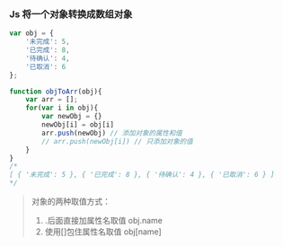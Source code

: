 ### Js 将一个对象转换成数组对象

```JavaScript
var obj = {
    '未完成': 5,
    '已完成': 8,
    '待确认': 4,
    '已取消': 6
};

function objToArr(obj){
    var arr = [];
    for(var i in obj){
        var newObj = {}
        newObj[i] = obj[i]
        arr.push(newObj) // 添加对象的属性和值
        // arr.push(newObj[i]) // 只添加对象的值
    }
}
/*
[ { '未完成': 5 }, { '已完成': 8 }, { '待确认': 4 }, { '已取消': 6 } ]
*/
```

> 对象的两种取值方式：
>
> 1. .后面直接加属性名取值    obj.name
> 2. 使用[]包住属性名取值      obj[name]

